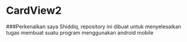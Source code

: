 # CardView2
###Perkenalkan saya Shiddiq, repository ini dibuat untuk menyelesaikan tugas membuat suatu program menggunakan android mobile
